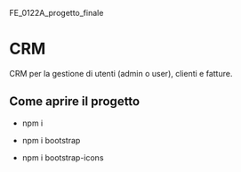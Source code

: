 FE_0122A_progetto_finale
# CRM

CRM per la gestione di utenti (admin o user), clienti e fatture.



## Come aprire il progetto

* npm i

* npm i bootstrap

* npm i bootstrap-icons
